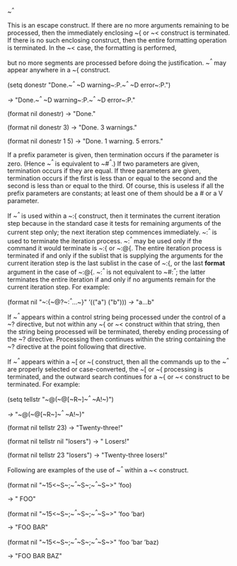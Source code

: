  



&#126;<i><sup>^</sup></i> 



This is an escape construct. If there are no more arguments remaining to be processed, then the immediately enclosing &#126;\{ or &#126;&lt; construct is terminated. If there is no such enclosing construct, then the entire formatting operation is terminated. In the &#126;&lt; case, the formatting is performed, 



but no more segments are processed before doing the justification. &#126;<i><sup>^</sup></i> may appear anywhere in a &#126;\{ construct. 



(setq donestr "Done.&#126;<i><sup>^</sup></i> &#126;D warning&#126;:P.&#126;<i><sup>^</sup></i> &#126;D error&#126;:P.") 



<i>→</i> "Done.&#126;<i><sup>^</sup></i> &#126;D warning&#126;:P.&#126;<i><sup>^</sup></i> &#126;D error&#126;:P." 



(format nil donestr) → "Done." 



(format nil donestr 3) → "Done. 3 warnings." 



(format nil donestr 1 5) → "Done. 1 warning. 5 errors." 



If a prefix parameter is given, then termination occurs if the parameter is zero. (Hence &#126;<i><sup>^</sup></i> is equivalent to &#126;#<i><sup>^</sup></i>.) If two parameters are given, termination occurs if they are equal. If three parameters are given, termination occurs if the first is less than or equal to the second and the second is less than or equal to the third. Of course, this is useless if all the prefix parameters are constants; at least one of them should be a # or a V parameter. 



If &#126;<i><sup>^</sup></i> is used within a &#126;:\{ construct, then it terminates the current iteration step because in the standard case it tests for remaining arguments of the current step only; the next iteration step commences immediately. &#126;:<i><sup>^</sup></i> is used to terminate the iteration process. &#126;:<i><sup>^</sup></i> may be used only if the command it would terminate is &#126;:\{ or &#126;:@\{. The entire iteration process is terminated if and only if the sublist that is supplying the arguments for the current iteration step is the last sublist in the case of &#126;:\{, or the last **format** argument in the case of &#126;:@\{. &#126;:<i><sup>^</sup></i> is not equivalent to &#126;#:<i><sup>^</sup></i>; the latter terminates the entire iteration if and only if no arguments remain for the current iteration step. For example: 



(format nil "&#126;:\{&#126;@?&#126;:<i><sup>^</sup></i>...&#126;\}" ’(("a") ("b"))) <i>→</i> "a...b" 



If &#126;<i><sup>^</sup></i> appears within a control string being processed under the control of a &#126;? directive, but not within any &#126;\{ or &#126;&lt; construct within that string, then the string being processed will be terminated, thereby ending processing of the &#126;? directive. Processing then continues within the string containing the &#126;? directive at the point following that directive. 







 



 



If &#126;<i><sup>^</sup></i> appears within a &#126;[ or &#126;( construct, then all the commands up to the &#126;<i><sup>^</sup></i> are properly selected or case-converted, the &#126;[ or &#126;( processing is terminated, and the outward search continues for a &#126;\{ or &#126;&lt; construct to be terminated. For example: 



(setq tellstr "&#126;@(&#126;@[&#126;R&#126;]&#126;<i><sup>^</sup></i> &#126;A!&#126;)") 



<i>→</i> "&#126;@(&#126;@[&#126;R&#126;]&#126;<i><sup>^</sup></i> &#126;A!&#126;)" 



(format nil tellstr 23) → "Twenty-three!" 



(format nil tellstr nil "losers") → " Losers!" 



(format nil tellstr 23 "losers") → "Twenty-three losers!" 



Following are examples of the use of &#126;<i><sup>^</sup></i> within a &#126;&lt; construct. 



(format nil "&#126;15&lt;&#126;S&#126;;&#126;<i><sup>^</sup></i>&#126;S&#126;;&#126;<i><sup>^</sup></i>&#126;S&#126;&gt;" ’foo) 



→ " FOO" 



(format nil "&#126;15&lt;&#126;S&#126;;&#126;<i><sup>^</sup></i>&#126;S&#126;;&#126;<i><sup>^</sup></i>&#126;S&#126;&gt;" ’foo ’bar) 



→ "FOO BAR" 



(format nil "&#126;15&lt;&#126;S&#126;;&#126;<i><sup>^</sup></i>&#126;S&#126;;&#126;<i><sup>^</sup></i>&#126;S&#126;&gt;" ’foo ’bar ’baz) 



→ "FOO BAR BAZ" 




